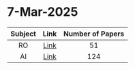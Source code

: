 # 7-Mar-2025

| Subject | Link | Number of Papers |
|:-----:|:----:|:----------------:|
| RO | [Link](https://github.com/KJaebye/EmbodiedAI-Robotics-arXiv-Daily-Reporter/tree/main/7-Mar-2025/RO) | 51 |
| AI | [Link](https://github.com/KJaebye/EmbodiedAI-Robotics-arXiv-Daily-Reporter/tree/main/7-Mar-2025/AI) | 124 |
